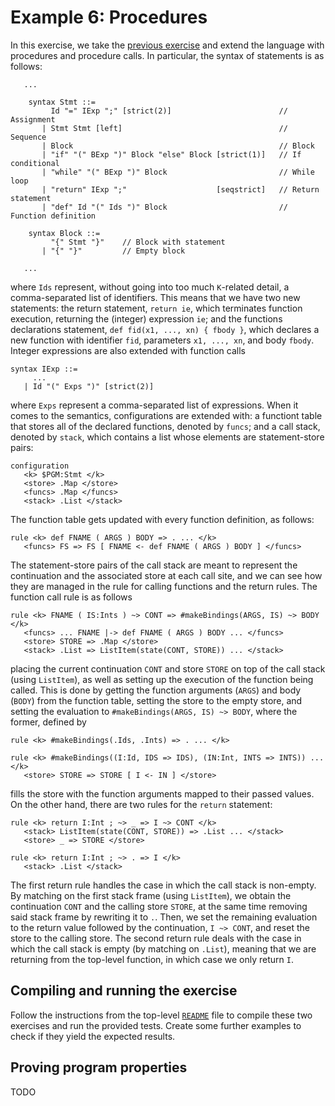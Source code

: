 # Example 6: Procedures

In this exercise, we take the [previous exercise](../05-control-flow/README.md) and extend the language with procedures and procedure calls. In particular, the syntax of statements is as follows:

```k
   ...

    syntax Stmt ::= 
         Id "=" IExp ";" [strict(2)]                        // Assignment
       | Stmt Stmt [left]                                   // Sequence
       | Block                                              // Block
       | "if" "(" BExp ")" Block "else" Block [strict(1)]   // If conditional
       | "while" "(" BExp ")" Block                         // While loop
       | "return" IExp ";"                    [seqstrict]   // Return statement
       | "def" Id "(" Ids ")" Block                         // Function definition

    syntax Block ::= 
         "{" Stmt "}"    // Block with statement
       | "{" "}"         // Empty block

   ...
```

where `Ids` represent, without going into too much `K`-related detail, a comma-separated list of identifiers. This means that we have two new statements: the return statement, `return ie`, which terminates function execution, returning the (integer) expression `ie`; and the functions declarations statement, `def fid(x1, ..., xn) { fbody }`, which declares a new function with identifier `fid`, parameters `x1, ..., xn`, and body `fbody`. Integer expressions are also extended with function calls

```k
syntax IExp ::= 
     ...
   | Id "(" Exps ")" [strict(2)]
```

where `Exps` represent a comma-separated list of expressions. When it comes to the semantics, configurations are extended with: a functiont table that stores all of the declared functions, denoted by `funcs`; and a call stack,  denoted by `stack`, which contains a list whose elements are statement-store pairs:

```k
configuration
   <k> $PGM:Stmt </k>
   <store> .Map </store>
   <funcs> .Map </funcs>
   <stack> .List </stack>
```

The function table gets updated with every function definition, as follows:

```k
rule <k> def FNAME ( ARGS ) BODY => . ... </k>
   <funcs> FS => FS [ FNAME <- def FNAME ( ARGS ) BODY ] </funcs>
```

The statement-store pairs of the call stack are meant to represent the continuation and the associated store at each call site, and we can see how they are managed in the rule for calling functions and the return rules. The function call rule is as follows

```k
rule <k> FNAME ( IS:Ints ) ~> CONT => #makeBindings(ARGS, IS) ~> BODY </k>
   <funcs> ... FNAME |-> def FNAME ( ARGS ) BODY ... </funcs>
   <store> STORE => .Map </store>
   <stack> .List => ListItem(state(CONT, STORE)) ... </stack>
```

placing the current continuation `CONT` and store `STORE` on top of the call stack (using `ListItem`), as well as  setting up the execution of the function being called. This is done by getting the function arguments (`ARGS`) and body (`BODY`) from the function table, setting the store to the empty store, and setting the evaluation to `#makeBindings(ARGS, IS) ~> BODY`, where the former, defined by

```k
rule <k> #makeBindings(.Ids, .Ints) => . ... </k>

rule <k> #makeBindings((I:Id, IDS => IDS), (IN:Int, INTS => INTS)) ... </k>
   <store> STORE => STORE [ I <- IN ] </store>
```

fills the store with the function arguments mapped to their passed values.
On the other hand, there are two rules for the `return` statement:

```k
rule <k> return I:Int ; ~> _ => I ~> CONT </k>
   <stack> ListItem(state(CONT, STORE)) => .List ... </stack>
   <store> _ => STORE </store>

rule <k> return I:Int ; ~> . => I </k>
   <stack> .List </stack>
```

The first return rule handles the case in which the call stack is non-empty. 
By matching on the first stack frame (using `ListItem`), we obtain the continuation `CONT` and the calling store `STORE`, at the same time removing said stack frame by rewriting it to `.`. Then, we set the remaining evaluation to the return value followed by the continuation, `I ~> CONT`, and reset the store to the calling store. The second return rule deals with the case in which the call stack is empty (by matching on `.List`), meaning that we are returning from the top-level function, in which case we only return `I`.

## Compiling and running the exercise

Follow the instructions from the top-level [`README`](../README.md) file to compile these two exercises and run the provided tests. Create some further examples to check if they yield the expected results.

## Proving program properties

TODO